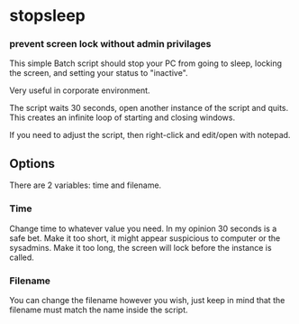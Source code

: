 # stopsleep
### prevent screen lock without admin privilages

This simple Batch script should stop your PC from going to sleep, locking the screen, and setting your status to "inactive". 

Very useful in corporate environment. 

The script waits 30 seconds, open another instance of the script and quits.
This creates an infinite loop of starting and closing windows. 

If you need to adjust the script, then right-click and edit/open with notepad. 

## Options

There are 2 variables: time and filename. 
### Time
Change time to whatever value you need. In my opinion 30 seconds is a safe bet. 
Make it too short, it might appear suspicious to computer or the sysadmins. 
Make it too long, the screen will lock before the instance is called. 
### Filename
You can change the filename however you wish, just keep in mind that the filename must match the name inside the script. 

